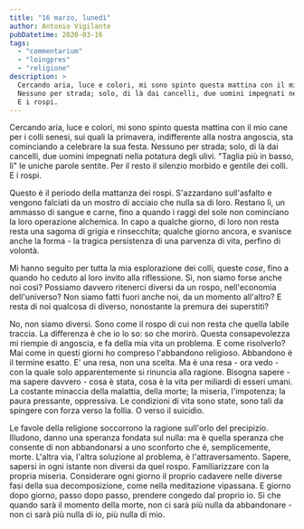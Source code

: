 ```yaml
---
title: "16 marzo, lunedì"
author: Antonio Vigilante
pubDatetime: 2020-03-16
tags: 
  - "commentarium"
  - "loingpres"
  - "religione"
description: >
  Cercando aria, luce e colori, mi sono spinto questa mattina con il mio cane per i colli senesi, sui quali la primavera, indifferente alla nostra angoscia, sta cominciando a celebrare la sua festa.
  Nessuno per strada; solo, di là dai cancelli, due uomini impegnati nella potatura degli ulivi. "Taglia più in basso, lì" le uniche parole sentite. Per il resto il silenzio morbido e gentile dei colli. 
  E i rospi. 
---
```


Cercando aria, luce e colori, mi sono spinto questa mattina con il mio cane per i colli senesi, sui quali la primavera, indifferente alla nostra angoscia, sta cominciando a celebrare la sua festa. 
Nessuno per strada; solo, di là dai cancelli, due uomini impegnati nella potatura degli ulivi. "Taglia più in basso, lì" le uniche parole sentite. Per il resto il silenzio morbido e gentile dei colli. E i rospi. 

Questo è il periodo della mattanza dei rospi. S'azzardano sull'asfalto e vengono falciati da un mostro di acciaio che nulla sa di loro. Restano lì, un ammasso di sangue e carne, fino a quando i raggi del sole non cominciano la loro operazione alchemica. In capo a qualche giorno, di loro non resta resta una sagoma di grigia e rinsecchita; qualche giorno ancora, e svanisce anche la forma - la tragica persistenza di una parvenza di vita, perfino di volontà. 

Mi hanno seguito per tutta la mia esplorazione dei colli, queste _cose_, fino a quando ho ceduto al loro invito alla riflessione. Sì, non siamo forse anche noi così? Possiamo davvero ritenerci diversi da un rospo, nell'economia dell'universo? Non siamo fatti fuori anche noi, da un momento all'altro? E resta di noi qualcosa di diverso, nonostante la premura dei superstiti?

No, non siamo diversi. Sono come il rospo di cui non resta che quella labile traccia. La differenza è che io lo so: so che morirò. Questa consapevolezza mi riempie di angoscia, e fa della mia vita un problema. E come risolverlo? Mai come in questi giorni ho compreso l'abbandono religioso. Abbandono è il termine esatto. E' una resa, non una scelta. Ma è una resa - ora vedo - con la quale solo apparentemente si rinuncia alla ragione. Bisogna sapere - ma sapere davvero - cosa è stata, cosa è la vita per miliardi di esseri umani. La costante minaccia della malattia, della morte; la miseria, l'impotenza; la paura pressante, oppressiva. Le condizioni di vita sono state, sono tali da spingere con forza verso la follia. O verso il suicidio. 

Le favole della religione soccorrono la ragione sull'orlo del precipizio. Illudono, danno una speranza fondata sul nulla: ma è quella speranza che consente di non abbandonarsi a uno sconforto che è, semplicemente, morte. L'altra via, l'altra soluzione al problema, è l'attraversamento. Sapere, sapersi in ogni istante non diversi da quel rospo. Familiarizzare con la propria miseria. Considerare ogni giorno il proprio cadavere nelle diverse fasi della sua decomposizione, come nella meditazione vipassana. E giorno dopo giorno, passo dopo passo, prendere congedo dal proprio io. Sì che quando sarà il momento della morte, non ci sarà più nulla da abbandonare - non ci sarà più nulla di io, più nulla di mio.
